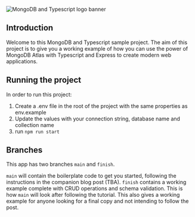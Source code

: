 ![MongoDB and Typescript logo banner](./images/banner.png)

## Introduction
Welcome to this MongoDB and Typescript sample project. 
The aim of this project is to give you a working example of how you can use the power of MongoDB Atlas with Typescript and Express to create modern web applications.

## Running the project
In order to run this project:

1. Create a .env file in the root of the project with the same properties as env.example
2. Update the values with your connection string, database name and collection name
3. run `npm run start`

## Branches
This app has two branches `main` and `finish`.

`main` will contain the boilerplate code to get you started, following the instructions in the companion blog post (TBA).
`finish` contains a working example complete with CRUD operations and schema validation. This is how `main` will look after following the tutorial. This also gives a working example for anyone looking for a final copy and not intending to follow the post.